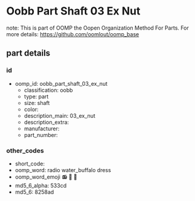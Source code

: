 # Oobb Part Shaft 03 Ex Nut  

note: This is part of OOMP the Oopen Organization Method For Parts. For more details: https://github.com/oomlout/oomp_base

##  part details





### id
* oomp_id: oobb_part_shaft_03_ex_nut
  * classification: oobb
  * type: part
  * size: shaft
  * color: 
  * description_main: 03_ex_nut
  * description_extra: 
  * manufacturer: 
  * part_number: 

### other_codes
* short_code: 
* oomp_word: radio water_buffalo dress
* oomp_word_emoji :radio: :water_buffalo: :dress:
* md5_6_alpha: 533cd
* md5_6: 8258ad